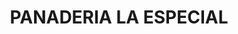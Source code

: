 ---
title: "PANADERIA LA ESPECIAL"
url: /barrio-la-gloria-argelia/panaderia-la-especial/
shop: panadería
---